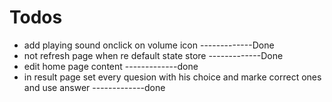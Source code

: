 # Todos

- add playing sound onclick on volume icon -------------Done
- not refresh page when re default state store -------------Done
- edit home page content -------------done
- in result page set every quesion with his choice and marke correct ones and use answer -------------done
